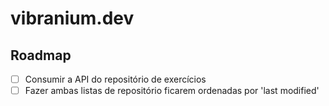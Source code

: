 # vibranium.dev

## Roadmap

- [ ] Consumir a API do repositório de exercícios
- [ ] Fazer ambas listas de repositório ficarem ordenadas por 'last modified'